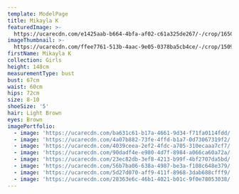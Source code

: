 ```yaml
---
template: ModelPage
title: Mikayla K
featuredImage: >-
  https://ucarecdn.com/e1425aab-b664-4bfa-af02-c61a325de267/-/crop/1650x883/0,74/-/preview/
imageThumbnail: >-
  https://ucarecdn.com/ffee7761-513b-4aac-9e05-0378ba5cb4ce/-/crop/1509x2241/70,0/-/preview/
firstName: Mikayla K
collection: Girls
height: 148cm
measurementType: bust
bust: 67cm
waist: 60cm
hips: 72cm
size: 8-10
shoeSize: '5'
hair: Light Brown
eyes: Brown
imagePortfolio:
  - image: 'https://ucarecdn.com/ba631c61-b17a-4661-9d34-f71fa0114fdd/'
  - image: 'https://ucarecdn.com/4a07b882-73fe-4ffd-b1a7-0d73067319f2/'
  - image: 'https://ucarecdn.com/4039ceea-2ef2-4fdc-a705-310ecaaa7cf7/'
  - image: 'https://ucarecdn.com/90dadf4e-e980-4d7f-8984-a066ca60a72a/'
  - image: 'https://ucarecdn.com/23ec82db-3ef8-4213-b99f-4bf2707da5bd/'
  - image: 'https://ucarecdn.com/56b7ba06-638a-4987-be3a-f108c648e379/'
  - image: 'https://ucarecdn.com/5d27d070-aff9-411f-8968-3dab688cfff9/'
  - image: 'https://ucarecdn.com/28363e6c-46b1-4021-b01c-9f0e78053038/'
---
```



